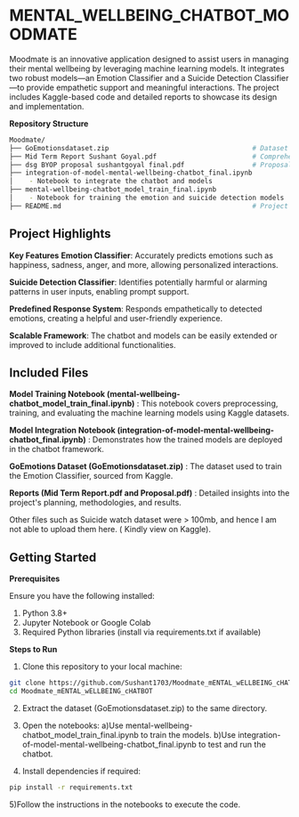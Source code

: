 # MENTAL_WELLBEING_CHATBOT_MOODMATE
Moodmate is an innovative application designed to assist users in managing their mental wellbeing by leveraging machine learning models. It integrates two robust models—an Emotion Classifier and a Suicide Detection Classifier—to provide empathetic support and meaningful interactions. The project includes Kaggle-based code and detailed reports to showcase its design and implementation.

**Repository Structure**
 ``` bash
Moodmate/
├── GoEmotionsdataset.zip                                    # Dataset used for emotion classification
├── Mid Term Report Sushant Goyal.pdf                        # Comprehensive mid-term project report
├── dsg BYOP proposal sushantgoyal final.pdf                 # Proposal document outlining the project
├── integration-of-model-mental-wellbeing-chatbot_final.ipynb
│    - Notebook to integrate the chatbot and models
├── mental-wellbeing-chatbot_model_train_final.ipynb
│    - Notebook for training the emotion and suicide detection models
├── README.md                                                # Project documentation
```
## **Project Highlights**
**Key Features**
**Emotion Classifier**: Accurately predicts emotions such as happiness, sadness, anger, and more, allowing personalized interactions.

**Suicide Detection Classifier**: Identifies potentially harmful or alarming patterns in user inputs, enabling prompt support.

**Predefined Response System**: Responds empathetically to detected emotions, creating a helpful and user-friendly experience.

**Scalable Framework**: The chatbot and models can be easily extended or improved to include additional functionalities.


## **Included Files**
**Model Training Notebook (mental-wellbeing-chatbot_model_train_final.ipynb)** :
This notebook covers preprocessing, training, and evaluating the machine learning models using Kaggle datasets.

**Model Integration Notebook (integration-of-model-mental-wellbeing-chatbot_final.ipynb)** :
Demonstrates how the trained models are deployed in the chatbot framework.

**GoEmotions Dataset (GoEmotionsdataset.zip)** : 
The dataset used to train the Emotion Classifier, sourced from Kaggle.

**Reports (Mid Term Report.pdf and Proposal.pdf)** :
Detailed insights into the project's planning, methodologies, and results.

Other files such as Suicide watch dataset were > 100mb, and hence I am not able to upload them here. ( Kindly view on Kaggle).


## **Getting Started**
**Prerequisites**

Ensure you have the following installed:
1) Python 3.8+
2) Jupyter Notebook or Google Colab
3) Required Python libraries (install via requirements.txt if available)

**Steps to Run**
1) Clone this repository to your local machine:
``` bash
git clone https://github.com/Sushant1703/Moodmate_mENTAL_wELLBEING_cHATBOT.git
cd Moodmate_mENTAL_wELLBEING_cHATBOT
```
2) Extract the dataset (GoEmotionsdataset.zip) to the same directory.

3) Open the notebooks:
   a)Use mental-wellbeing-chatbot_model_train_final.ipynb to train the models.
   b)Use integration-of-model-mental-wellbeing-chatbot_final.ipynb to test and run the chatbot.
   
4) Install dependencies if required:
```bash
pip install -r requirements.txt
```
5)Follow the instructions in the notebooks to execute the code.


